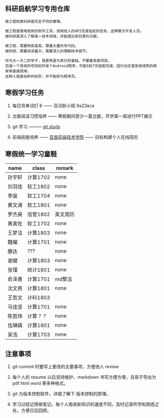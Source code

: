 
## 科研启航学习专用仓库

```
做工程和做科研是完全不同的事情。

做工程是使用成熟的软件工具，调用他人的API完成指定的任务，这种属于开发人员。
做科研是深入了解某一技术领域，并能提出有创意的见解。

做工程，需要熟练度高，需要大量的写代码。
做科研，需要阅读量大，需要深入的理解技术细节。

作为大一大二的学子，我更希望大家打好基础，不要着急做项目。
完成一个具体的项目如开发个Android程序，可能5到7天就能完成，因为社区里有很成熟的框架来直接调用。
这种人就是俗称的码农，并不能称为程序员。
```


## 寒假学习任务

1. 每日背单词打卡 —— 百词斩小班 9a23aca

1. 文献阅读习惯培养 —— 寒假期间至少一篇文献，开学第一周进行PPT展示

1. git 学习 ——— [git study](https://learngitbranching.js.org)

1. 前端技能培养 —— [百度前端技术学院](http://ife.baidu.com/) —— 目标构建个人在线简历


## 寒假统一学习童鞋

name|class|remark
---|---|---
孙宇轩|计算1702|none
刘羽佳|软工1802|none
李骏|软工1704|none
黄文涛|软工1801|none
罗杰昊|信管1802|英文简历
黄寅佐|软工1702|none
王梦洁|计算1803|none
魏耀|计算1701|none
滕达|???|none
谢健|计算1803|none
张瑾|统计1801|none
俞泽勇|计算1701|md整洁
沈文燕|计算1801|none
王哲文|计科1803|
马佳坚|计算1701|none
陈哲炜|计算？？|none
伍琳婧|计算1801|none
吴浩|计算1703|none

## 注意事项

1. git commit 时要写上更改的主要事项，方便他人 review

1. 每个人的 resume 以后坚持维护，markdown 书写方便方便，且易于导出为 pdf html word 等多种格式。

1. git 为版本控制软件，详细了解下 版本控制的原理。

1. 学习过程记得做笔记。每个人吸收新知识的速度不同，及时记录所学和困惑之处，方便日后回顾。

